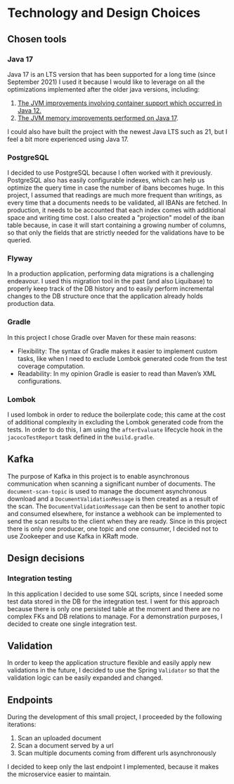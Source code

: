 # Technology and Design Choices

## Chosen tools

### Java 17
Java 17 is an LTS version that has been supported for a long time (since September 2021)
I used it because I would like to leverage on all the optimizations implemented after the older java versions, including:
1. [The JVM improvements involving container support which occurred in Java 12.](https://www.happycoders.eu/java/java-12-features/)
2. [The JVM memory improvements performed on Java 17](https://codezup.com/java-17-new-features-enhanced-performance/).

I could also have built the project with the newest Java LTS such as 21, but I feel a bit more experienced using Java 17.

### PostgreSQL
I decided to use PostgreSQL because I often worked with it previously. 
PostgreSQL also has easily configurable indexes, which can help us optimize the query time in case the number of ibans becomes huge.
In this project, I assumed that readings are much more frequent than writings, as every time that a documents needs to be validated, all IBANs are fetched.
In production, it needs to be accounted that each index comes with additional space and writing time cost.
I also created a "projection" model of the iban table because, in case it will start containing a growing number of columns,
so that only the fields that are strictly needed for the validations have to be queried.

### Flyway
In a production application, performing data migrations is a challenging endeavour.
I used this migration tool in the past (and also Liquibase) to properly keep track of the DB history and to easily perform incremental changes to the DB structure once that the application already holds production data.

### Gradle
In this project I chose Gradle over Maven for these main reasons:
- Flexibility: The syntax of Gradle makes it easier to implement custom tasks, like when I need to exclude Lombok generated code from the test coverage computation.
- Readability: In my opinion Gradle is easier to read than Maven’s XML configurations.

### Lombok
I used lombok in order to reduce the boilerplate code; this came at the cost of additional complexity in excluding the Lombok
generated code from the tests. In order to do this, I am using the `afterEvaluate` lifecycle hook in the `jacocoTestReport` task 
defined in the `build.gradle`.

## Kafka
The purpose of Kafka in this project is to enable asynchronous communication when scanning a significant number of documents.
The `document-scan-topic` is used to manage the document asynchronous download and a `DocumentValidationMessage` is then created as a result of the scan.
The `DocumentValidationMessage` can then be sent to another topic and consumed elsewhere, for instance a webhook can be implemented to send the scan results to the client when they are ready.
Since in this project there is only one producer, one topic and one consumer, I decided not to use Zookeeper and use Kafka in KRaft mode.

## Design decisions

### Integration testing
In this application I decided to use some SQL scripts, since I needed some test data stored in the DB for the integration test.
I went for this approach because there is only one persisted table at the moment and there are no complex FKs and DB relations to manage.
For a demonstration purposes, I decided to create one single integration test.

## Validation
In order to keep the application structure flexible and easily apply new validations in the future, 
I decided to use the Spring `Validator` so that the validation logic can be easily expanded and changed.

## Endpoints
During the development of this small project, I proceeded by the following iterations:
1. Scan an uploaded document
2. Scan a document served by a url
3. Scan multiple documents coming from different urls asynchronously

I decided to keep only the last endpoint I implemented, because it makes the microservice easier to maintain.
